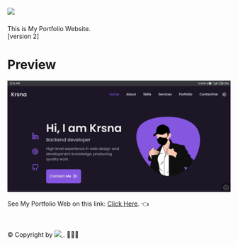 ## ![](https://img.shields.io/badge/awikwok-banget-informational?style=flat&logo=react&color=61DAFB)

This is My Portfolio Website.<br>
[version 2]
# Preview
![preview](https://github.com/kresna-rev/kresna-rev.github.io/blob/main/preview.jpg)

See My Portfolio Web on this link: 
<a href="https://kresna-rev.github.io/" target="_blank">Click Here</a>. 👈<p>
&nbsp;
&nbsp;<p>
© Copyright by <a href="https://instagram.com/abcdefghij__k__lmnopqrstuvwxyz?igshid=YmMyMTA2M2Y=" target="_blank">
![](https://img.shields.io/badge/Kresna-Rev.M-informational?style=flat&logo=Instagram&color=red)
 </a>. 🦖🦖🦖
